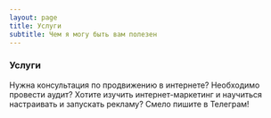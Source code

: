 ```yaml
---
layout: page
title: Услуги
subtitle: Чем я могу быть вам полезен
---
```


### Услуги

Нужна консультация по продвижению в интернете?
Необходимо провести аудит?
Хотите изучить интернет-маркетинг и научиться настраивать и запускать рекламу?
Смело пишите в Телеграм! 